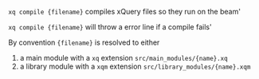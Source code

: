 
`xq compile {filename}` compiles xQuery files so they run on the beam'

`xq compile {filename}` will throw a error line if a compile fails'

By convention `{filename}` is resolved to either
1.  a main module with a `xq` extension `src/main_modules/{name}.xq`  
2.  a library module with a `xqm` extension `src/library_modules/{name}.xqm`


